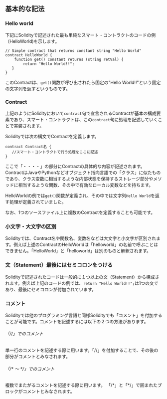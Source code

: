 ## 基本的な記法

### Hello world
下記にSolidityで記述された最も単純なスマート・コントラクトのコードの例（HelloWorld)を示します。

``` plain
// Simple contract that returns constant string "Hello World"
contract HelloWorld {
    function get() constant returns (string retVal) {
        return "Hello World!!";
   }
}
```
このContractは、`get()`関数が呼び出されたら固定の"Hello World!!"という固定の文字列を返すというものです。

### Contract

上記のようにSolidityにおいて`contract`句で宣言されるContractが基本の構成要素であり、スマート・コントラクトは、この`contract`句に処理を記述していくことで実装されます。

Solidityでは次の構文でContractを定義します。
```plain
contract Contract名 {
   //スマート・コントラクトで行う処理をここに記述
}
```
ここで「・・・・」の部分にContractの具体的な内容が記述されます。ContractはJavaやPythonなどオブジェクト指向言語での「クラス」に似たものであり、クラス変数に相当するような内部状態を保持するストレージ部分やメソッドに相当するような関数、その中で有効なローカル変数などを持ちます。

HelloWorldの例では`get()`関数が定義され、その中では文字列`Hello World`を返す処理が定義されていました。

なお、1つのソースファイル上に複数のContractを定義することも可能です。

### 小文字・大文字の区別
Solidityでは、Contract名や関数名、変数名などは大文字と小文字が区別されます。例えば上述のContractのHelloWorldは「helloworld」の名前で呼ぶことはできません。「HelloWorld」と「helloworld」は別のものと解釈されます。

### 文（Statement）最後にはセミコロンをつける
Solidityで記述されたコードは一般的に１つ以上の文（Statement）から構成されます。例えば上記のコードの例では、`return "Hello World!!";`は1つの文であり、最後にセミコロンが付加されています。

### コメント
Solidityでは他のプログラミング言語と同様Solidityでも「コメント」を付加することが可能です。コメントを記述するには以下の２つの方法があります。

###### 「//」でのコメント
単一行のコメントを記述する際に用います。「//」を付加することで、その後の部分がコメントとみなされます。

###### 「/\* ～ */」でのコメント
複数でまたがるコメントを記述する際に用います。 「/\*」と「*/」で囲まれたブロックがコメントとみなされます。

<!-- [TODO] ///のNATSPECについて記述 -->

<!-- [TODO] 他のソースファイルからソースを呼びだすことができること -->
